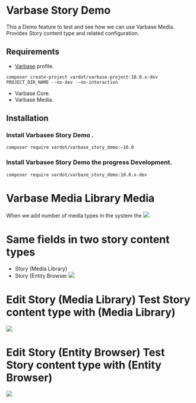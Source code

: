 # Varbase Story Demo

This a Demo feature to test and see how we can use Varbase Media.
Provides Story content type and related configuration.


## Requirements
* [Varbase](https://www.drupal.org/project/varbase) profile.
```
composer create-project vardot/varbase-project:10.0.x-dev PROJECT_DIR_NAME --no-dev --no-interaction
```

* Varbase Core.
* Varbase Media.

## Installation

### Install Varbasee Story Demo .

```
composer require vardot/varbase_story_demo:~10.0
```

### Install Varbasee Story Demo the progress Development.

```
composer require vardot/varbase_story_demo:10.0.x-dev
```

# Varbase Media Library Media

When we add number of media types in the system the 
[![](https://www.drupal.org/files/issues/2020-07-28/Media-dev-varbase8c1-media_library.png)](https://www.drupal.org/files/issues/2020-07-28/Media-dev-varbase8c1-media_library.png)

# Same fields in two story content types

* Story (Media Library)
* Story (Entity Browser
[![](https://www.drupal.org/files/issues/2019-08-18/AwesomeScreenshot-localhost-dev-varbase7c3-docroot-node-add-2019-08-18_8_55.png)](https://www.drupal.org/files/issues/2019-08-18/AwesomeScreenshot-localhost-dev-varbase7c3-docroot-node-add-2019-08-18_8_55.png)

# Edit Story (Media Library) Test Story content type with (Media Library)
[![](https://www.drupal.org/files/issues/2020-07-28/Edit-Story-Media-Library-Test-Story-content-type-with-Media-Library-dev-varbase8c1-media_library-with-Media_library_edit.png)](https://www.drupal.org/files/issues/2020-07-28/Edit-Story-Media-Library-Test-Story-content-type-with-Media-Library-dev-varbase8c1-media_library-with-Media_library_edit.png)

# Edit Story (Entity Browser) Test Story content type with (Entity Browser)
[![](https://www.drupal.org/files/issues/2020-07-28/Edit-Story-Entity-Browser-Test-Story-content-type-with-Entity-Browser-dev-varbase8c1-media_library.png)](https://www.drupal.org/files/issues/2020-07-28/Edit-Story-Entity-Browser-Test-Story-content-type-with-Entity-Browser-dev-varbase8c1-media_library.png)